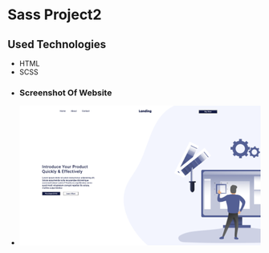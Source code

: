 # Sass Project2
## Used Technologies 
* HTML
* SCSS
* ### Screenshot Of Website
* ![Ekran resmi1](https://github.com/CavdarEsra/Sass-Project2/blob/main/Sass1.png)
